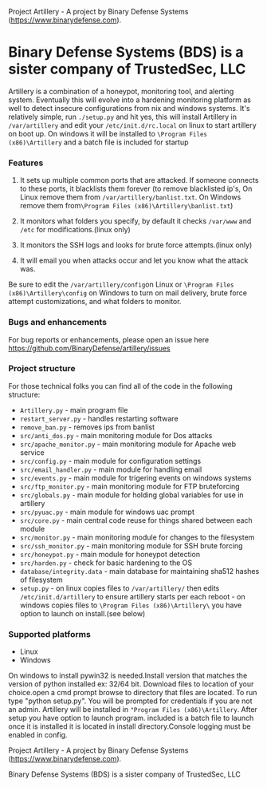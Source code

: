 Project Artillery - A project by Binary Defense Systems (https://www.binarydefense.com).

Binary Defense Systems (BDS) is a sister company of TrustedSec, LLC
=======
Artillery is a combination of a honeypot, monitoring tool, and alerting system. Eventually this will evolve into a hardening monitoring platform as well to detect insecure configurations from nix and windows systems. It's relatively simple, run ```./setup.py``` and hit yes, this will install Artillery in ```/var/artillery``` and edit your ```/etc/init.d/rc.local``` on linux to start artillery on boot up. On windows it will be installed to ```\Program Files (x86)\Artillery``` and a batch file is included for startup

### Features

1. It sets up multiple common ports that are attacked. If someone connects to these ports, it blacklists them forever (to remove blacklisted ip's, On Linux remove them from ```/var/artillery/banlist.txt```. On Windows remove them from```\Program Files (x86)\Artillery\banlist.txt```)

2. It monitors what folders you specify, by default it checks ```/var/www``` and ```/etc``` for modifications.(linux only)

3. It monitors the SSH logs and looks for brute force attempts.(linux only)

4. It will email you when attacks occur and let you know what the attack was.

Be sure to edit the ```/var/artillery/config```on Linux or ```\Program Files (x86)\Artillery\config``` on Windows to turn on mail delivery, brute force attempt customizations, and what folders to monitor.


### Bugs and enhancements

For bug reports or enhancements, please open an issue here https://github.com/BinaryDefense/artillery/issues

### Project structure

For those technical folks you can find all of the code in the following structure:

- ```Artillery.py``` - main program file
- ```restart_server.py``` - handles restarting software
- ```remove_ban.py``` - removes ips from banlist
- ```src/anti_dos.py``` - main monitoring module for Dos attacks
- ```src/apache_monitor.py``` - main monitoring module for Apache web service
- ```src/config.py``` - main module for configuration settings
- ```src/email_handler.py``` - main module for handling email
- ```src/events.py``` - main module for trigering events on windows systems
- ```src/ftp_monitor.py``` - main monitoring module for FTP bruteforcing
- ```src/globals.py``` - main module for holding global variables for use in artillery
- ```src/pyuac.py``` - main module for windows uac prompt
- ```src/core.py``` - main central code reuse for things shared between each module
- ```src/monitor.py``` - main monitoring module for changes to the filesystem
- ```src/ssh_monitor.py``` - main monitoring module for SSH brute forcing
- ```src/honeypot.py``` - main module for honeypot detection
- ```src/harden.py``` - check for basic hardening to the OS
- ```database/integrity.data``` - main database for maintaining sha512 hashes of filesystem
- ```setup.py``` - on linux copies files to ```/var/artillery/``` then edits ```/etc/init.d/artillery``` to ensure artillery                     starts per each reboot
                 - on windows copies files to ```\Program Files (x86)\Artillery\``` you have option to launch on install.(see below)

### Supported platforms

- Linux
- Windows

On windows to install pywin32 is needed.Install version that matches the version of python installed ex: 32/64 bit. Download files to location of your choice.open a cmd prompt browse to directory that files are located. To run type "python setup.py". You will be prompted for credentials if you are not an admin.  Artillery will be installed in ```"Program Files (x86)\Artillery```. After setup you have option to launch program. included is a batch file to launch once it is installed it is located in install directory.Console logging must be enabled in config.

Project Artillery - A project by Binary Defense Systems (https://www.binarydefense.com).

Binary Defense Systems (BDS) is a sister company of TrustedSec, LLC

